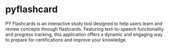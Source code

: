 # pyflashcard
PY Flashcards is an interactive study tool designed to help users learn and review concepts through flashcards. Featuring text-to-speech functionality and progress tracking, this application offers a dynamic and engaging way to prepare for certifications and improve your knowledge.
